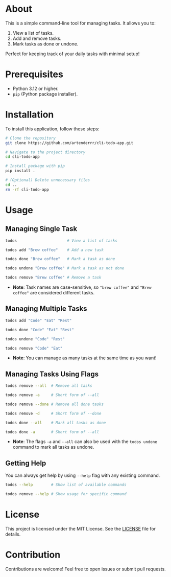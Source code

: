 # About
This is a simple command-line tool for managing tasks. It allows you to:

1. View a list of tasks.
2. Add and remove tasks.
3. Mark tasks as done or undone.

Perfect for keeping track of your daily tasks with minimal setup!

# Prerequisites
- Python 3.12 or higher.
- `pip` (Python package installer).

# Installation
To install this application, follow these steps:
```bash
# Clone the repository
git clone https://github.com/artenderrr/cli-todo-app.git

# Navigate to the project directory
cd cli-todo-app

# Install package with pip
pip install .

# (Optional) Delete unnecessary files
cd ..
rm -rf cli-todo-app
```

# Usage

## Managing Single Task
```bash
todos                      # View a list of tasks

todos add "Brew coffee"    # Add a new task

todos done "Brew coffee"   # Mark a task as done

todos undone "Brew coffee" # Mark a task as not done

todos remove "Brew coffee" # Remove a task
```
* **Note**: Task names are case-sensitive, so `"brew coffee"` and `"Brew coffee"` are considered different tasks.

## Managing Multiple Tasks
```bash
todos add "Code" "Eat" "Rest"

todos done "Code" "Eat" "Rest"

todos undone "Code" "Rest"

todos remove "Code" "Eat"
```
* **Note**: You can manage as many tasks at the same time as you want!

## Managing Tasks Using Flags
```bash
todos remove --all  # Remove all tasks

todos remove -a     # Short form of --all

todos remove --done # Remove all done tasks

todos remove -d     # Short form of --done

todos done --all    # Mark all tasks as done

todos done -a       # Short form of --all
```
* **Note**: The flags `-a` and `--all` can also be used with the `todos undone` command to mark all tasks as undone.

## Getting Help
You can always get help by using `--help` flag with any existing command.
```bash
todos --help        # Show list of available commands

todos remove --help # Show usage for specific command
```

# License
This project is licensed under the MIT License. See the [LICENSE](LICENSE) file for details.

# Contribution
Contributions are welcome! Feel free to open issues or submit pull requests.
